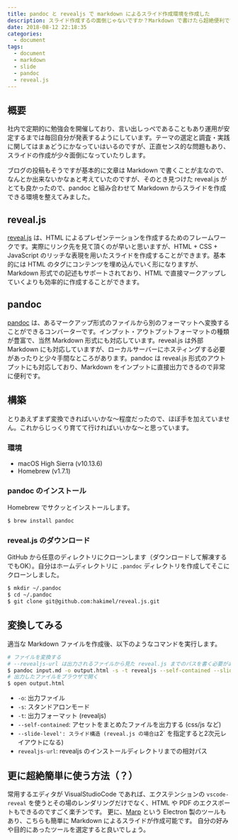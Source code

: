 ```yaml
---
title: pandoc と revealjs で markdown によるスライド作成環境を作成した
description: スライド作成するの面倒じゃないですか？Markdown で書けたら超絶便利ですよね！
date: 2018-08-12 22:18:35
categories:
  - document
tags:
  - document
  - markdown
  - slide
  - pandoc
  - reveal.js
---
```


概要
---

社内で定期的に勉強会を開催しており、言い出しっぺであることもあり運用が安定するまでは毎回自分が発表するようにしています。テーマの選定と調査・実践に関してはまぁどうにかなっていはいるのですが、正直センス的な問題もあり、スライドの作成が少々面倒になっていたりします。

ブログの投稿もそうですが基本的に文章は Markdown で書くことが主なので、なんとか出来ないかなぁと考えていたのですが、そのとき見つけた reveal.js がとても良かったので、pandoc と組み合わせて Markdown からスライドを作成できる環境を整えてみました。

reveal.js
---

[reveal.js](https://revealjs.com) は、HTML によるプレゼンテーションを作成するためのフレームワークです。実際にリンク先を見て頂くのが早いと思いますが、HTML + CSS + JavaScript のリッチな表現を用いたスライドを作成することができます。基本的には HTML のタグにコンテンツを埋め込んでいく形になりますが、Markdown 形式での記述もサポートされており、HTML で直接マークアップしていくよりも効率的に作成することができます。

pandoc
---

[pandoc](http://pandoc.org/index.html) は、あるマークアップ形式のファイルから別のフォーマットへ変換することができるコンバーターです。インプット・アウトプットフォーマットの種類が豊富で、当然 Markdown 形式にも対応しています。reveal.js は外部 Markdown にも対応していますが、ローカルサーバーにホスティングする必要があったりと少々手間なところがあります。pandoc は reveal.js 形式のアウトプットにも対応しており、Markdown をインプットに直接出力できるので非常に便利です。

構築
---

とりあえずまず変換できればいいかな〜程度だったので、ほぼ手を加えていません。これからじっくり育てて行ければいいかな〜と思っています。

### 環境

* macOS High Sierra (v10.13.6)
* Homebrew (v1.7.1)

### pandoc のインストール

Homebrew でサクッとインストールします。

```bash
$ brew install pandoc
```

### reveal.js のダウンロード

GitHub から任意のディレクトリにクローンします（ダウンロードして解凍するでもOK）。自分はホームディレクトリに `.pandoc` ディレクトリを作成してそこにクローンしました。

```bash
$ mkdir ~/.pandoc
$ cd ~/.pandoc
$ git clone git@github.com:hakimel/reveal.js.git
```

変換してみる
---

適当な Markdown ファイルを作成後、以下のようなコマンドを実行します。

```bash
# ファイルを変換する
# --revealjs-url は出力されるファイルから見た reveal.js までのパスを書く必要がある（html が参照する css や js の場所を教えるため）
$ pandoc input.md -o output.html -s -t revealjs --self-contained --slide-level=2 -V revealjs-url=./.pandoc/reveal.js
# 出力したファイルをブラウザで開く
$ open output.html
```

* `-o`: 出力ファイル
* `-s`: スタンドアロンモード
* `-t`: 出力フォーマット (revealjs)
* `--self-contained`: アセットをまとめたファイルを出力する (css/js など)
* `--slide-level': スライド構造 (reveal.js の場合は`2` を指定すると2次元レイアウトになる)
* `revealjs-url`: revealjs のインストールディレクトリまでの相対パス

更に超絶簡単に使う方法（？）
---

常用するエディタが VisualStudioCode であれば、エクステンションの `vscode-reveal` を使うとその場のレンダリングだけでなく、HTML や PDF のエクスポートもできるのですごく楽チンです。 更に、[Marp](https://yhatt.github.io/marp/) という Electron 製のツールもあり、こちらも簡単に Markdown によるスライドが作成可能です。 自分の好みや目的にあったツールを選定すると良いでしょう。
